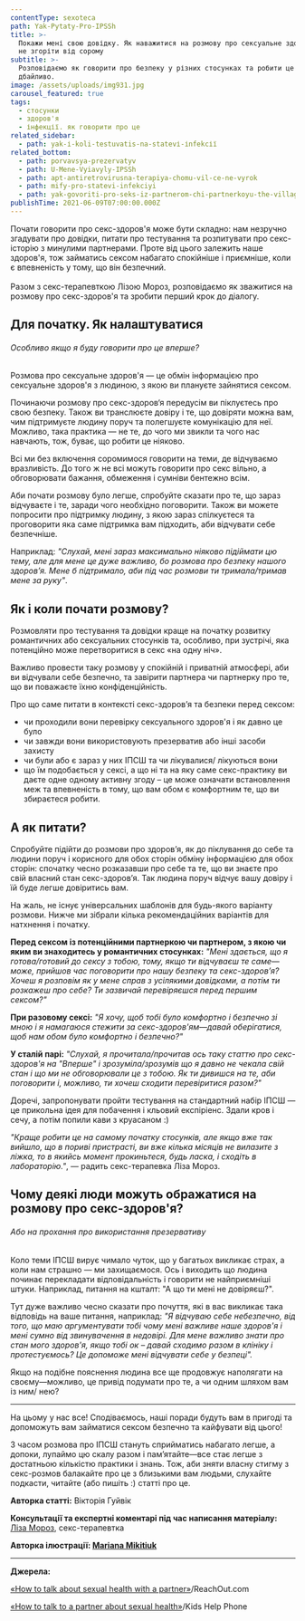 ```yaml
---
contentType: sexoteca
path: Yak-Pytaty-Pro-IPSSh
title: >-
  Покажи мені свою довідку. Як наважитися на розмову про сексуальне здоров’я і
  не згоріти від сорому
subtitle: >-
  Розповідаємо як говорити про безпеку у різних стосунках та робити це
  дбайливо. 
image: /assets/uploads/img931.jpg
carousel_featured: true
tags:
  - стосунки
  - здоров'я
  - інфекції. як говорити про це
related_sidebar:
  - path: yak-і-koli-testuvatis-na-statevі-іnfekcії
related_bottom:
  - path: porvavsya-prezervatyv
  - path: U-Mene-Vyiavyly-IPSSh
  - path: apt-antiretrovirusna-terapiya-chomu-vil-ce-ne-vyrok
  - path: mify-pro-statevi-infekciyi
  - path: yak-govoriti-pro-seks-iz-partnerom-chi-partnerkoyu-the-village
publishTime: 2021-06-09T07:00:00.000Z
---
```

Почати говорити про секс-здоров'я може бути складно: нам незручно згадувати про довідки, питати про тестування та розпитувати про секс-історію з минулими партнерами. Проте від цього залежить наше здоров'я, тож займатись сексом набагато спокійніше і приємніше, коли є впевненість у тому, що він безпечний.\
\
Разом з секс-терапевткою Лізою Мороз, розповідаємо як зважитися на розмову про секс-здоров'я та зробити перший крок до діалогу.

## Для початку. Як налаштуватися

###### *Особливо якщо я буду говорити про це вперше?*



Розмова про сексуальне здоров'я — це обмін інформацією про сексуальне здоров'я з людиною, з якою ви плануєте зайнятися сексом.

Починаючи розмову про секс-здоров‘я передусім‭ ви піклуєтесь про свою безпеку. Також ви транслюєте довіру і те, що довіряти можна вам, чим підтримуєте людину поруч та полегшуєте комунікацію для неї. Можливо, така практика — не те, до чого ми звикли та чого нас навчають, тож, буває, що робити це ніяково. 

Всі ми без включення соромимося говорити на теми, де відчуваємо вразливість. До того ж не всі можуть говорити про секс вільно, а обговорювати бажання, обмеження і сумніви бентежно всім.

Аби почати розмову було легше, спробуйте сказати про те, що зараз відчуваєте і те, заради чого необхідно поговорити. Також ви можете попросити про підтримку людину, з якою зараз спілкуєтеся та проговорити яка саме підтримка вам підходить, аби відчувати себе безпечніше.

Наприклад: *"Слухай, мені зараз максимально ніяково підіймати цю тему, але для мене це дуже важливо, бо розмова про безпеку нашого здоров’я. Мене б підтримало, аби під час розмови ти тримала/тримав мене за руку"*.



## Як і коли почати розмову?



Розмовляти про тестування та довідки краще на початку розвитку романтичних або сексуальних стосунків та, особливо, при зустрічі, яка потенційно може перетворитися в секс «на одну ніч».

Важливо провести таку розмову у спокійній і приватній атмосфері, аби ви відчували себе безпечно, та завірити партнера чи партнерку про те, що ви поважаєте їхню конфіденційність.

Про що саме питати в контексті секс-здоров’я та безпеки перед сексом:

* чи проходили вони перевірку сексуального здоров'я і як давно це було
* чи завжди вони використовують презерватив або інші засоби захисту
* чи були або є зараз у них ІПСШ та чи лікувалися/ лікуються вони
* що їм подобається у сексі, а що ні та на яку саме секс-практику ви даєте одне одному активну згоду – це може означати встановлення меж та впевненість в тому, що вам обом є комфортним те, що ви збираєтеся робити.



## А як питати?



Спробуйте підійти до розмови про здоров’я, як до піклування до себе та людини поруч і корисного для обох сторін обміну інформацією для обох сторін: спочатку чесно розказавши про себе та те, що ви знаєте про свій власний стан секс-здоров’я. Так людина поруч відчує вашу довіру і їй буде легше довіритись вам.

На жаль, не існує універсальних шаблонів для будь-якого варіанту розмови. Нижче ми зібрали кілька рекомендаційних варіантів для натхнення і початку.

**Перед сексом із потенційними партнеркою чи партнером, з якою чи яким ви знаходитесь у романтичних стосунках:** *"Мені здається, що я готова/готовий до сексу з тобою, тому, якщо ти відчуваєш те саме—може, прийшов час поговорити про нашу безпеку та секс-здоров’я? Хочеш я розповім як у мене справ з усілякими довідками, а потім ти розкажеш про себе? Ти зазвичай перевіряєшся перед першим сексом?"*

**При разовому сексі:** *"Я хочу, щоб тобі було комфортно і безпечно зі мною і я намагаюся стежити за секс-здоров'ям—давай оберігатися, щоб нам обом було комфортно і безпечно?"*

**У сталій парі:** *"Слухай, я прочитала/прочитав ось таку статтю про секс-здоров'я на "Вперше" і зрозуміла/зрозумів що я давно не чекала свій стан і що ми не обговорювали це з тобою. Як ти дивишся на те, аби поговорити і, можливо, ти хочеш сходити перевіритися разом?"*

Доречі, запропонувати пройти тестування на стандартний набір ІПСШ — це прикольна ідея для побачення і кльовий експіріенс. Здали кров і сечу, а потім попили кави з круасаном :)

*"Краще робити це на самому початку стосунків, але якщо вже так вийшло, що в пориві пристрасті, ви вже кілька місяців не вилазите з ліжка, то в якийсь момент прокиньтеся, будь ласка, і сходіть в лабораторію."*, — радить секс-терапевка Ліза Мороз.



## Чому деякі люди можуть ображатися на розмову про секс-здоров'я?

###### *Або на прохання про використання презервативу*



Коло теми ІПСШ вирує чимало чуток, що у багатьох викликає страх, а коли нам страшно — ми захищаємося. Ось і виходить що людина починає перекладати відповідальність і говорити не найприємніші штуки. Наприклад, питання на кшталт: "А що ти мені не довіряєш?". 

Тут дуже важливо чесно сказати про почуття, які в вас викликає така відповідь на ваше питання, наприклад: *"Я відчуваю себе небезпечно, від того, що маю аргументувати тобі чому мені важливе наше здоров'я і мені сумно від звинувачення в недовірі. Для мене важливо знати про стан мого здоров'я, якщо тобі ок – давай сходимо разом в клініку і протестуємось? Це допоможе мені відчувати себе у безпеці".*

Якщо на подібне пояснення людина все ще продовжує наполягати на своєму—можливо, це привід подумати про те, а чи одним шляхом вам із ним/ нею?

- - -

На цьому у нас все! Сподіваємось, наші поради будуть вам в пригоді та допоможуть вам займатися сексом безпечно та кайфувати від цього!

З часом розмова про ІПСШ стануть сприйматись набагато легше, а допоки, лупаймо цю скалу разом і пам’ятайте—все стає легше з достатньою кількістю практики i знань. Тож, аби зняти власну стигму з секс-розмов балакайте про це з близькими вам людьми, слухайте подкасти, читайте (або пишіть :) статті про це.

**Авторка статті:** Вікторія Гуйвік

**Консультації та експертні коментарі під час написання матеріалу:** [Ліза Мороз](https://www.instagram.com/lizi.mz), секс-терапевтка

**Авторка ілюстрації: [Mariana Mikitiuk](http://mmariana.com/ua/?fbclid=IwAR3JQXF465AkwttA_by5-kYK0GrhqzVgjyX_G_FUVXOiv2livV4DIK4Yuk0)**

- - -

**Джерела:**

[«How to talk about sexual health with a partner»](https://au.reachout.com/articles/how-to-talk-about-sexual-health)/ReachOut.com

[«How to talk to a partner about sexual health»](https://kidshelpphone.ca/get-involved/programs-resources/resources-caring-adults/talking-young-person-life-about-sexuality/)/Kids Help Phone
